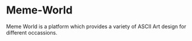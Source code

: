 # Meme-World
Meme World is a platform which provides a variety of ASCII Art design for different occassions.
